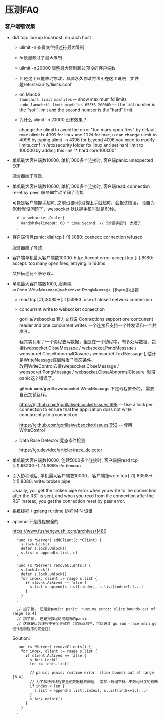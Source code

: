 # 压测FAQ  

### 客户端错误集  

  - dial tcp: lookup localhost: no such host  

    * ulimit -n  查看文件描述符最大限制    
    * fd数量超过了最大限制   
    * ulimit -n 20000  调整最大限制超过预设的客户端数  

    * 但是这个只能临时修改，具体永久修改方法不在这里说明，文件是/etc/security/limits.conf  

    * on MacOS   
      `launchctl limit maxfiles`   -- show maximum fd limits  
      `sudo launchctl limit maxfiles 65536 200000`   -- The first number is the “soft” limit and the second number is the “hard” limit.    

    * 为什么 ulimit -n 20000 没有效果？   

      change the ulimit to avoid the error "too many open files" by default max ulimit is 4096 for linux and 1024 for mac, u can change ulimit to 4096 by typing ulimit -n 4096 for beyond 4096 you need to modify limits.conf in /etc/security folder for linux and set hard limit to 100000 by adding this line "* hard core 100000"    
 

  - 单机最大客户端数10000, 单机1000多个连接时, 客户端panic: unexpected EOF
    
    服务器崩了导致...  


  - 单机最大客户端数10000, 单机1000多个连接时, 客户端read: connection reset by peer, 服务器主动关闭了连接   
    
    可能是客户端握手超时, 之前设置5秒没握上手就超时，会报该错误， 设置为60秒就没问题了，websocket 默认握手超时就是60秒。  

    ```golang
      d := websocket.Dialer{
        HandshakeTimeout: 60 * time.Second, // 5秒握手超时，太短了
      }
    ```

  - 客户端信息panic: dial tcp [::1]:8080: connect: connection refused
    
    服务器崩了导致...  


  - 客户端单机最大客户端数10000,  http: Accept error: accept tcp [::]:8080: accept: too many open files; retrying in 160ms     

    文件描述符不够导致...  


  - 单机最大客户端数1000, 服务端 w.Conn.WriteMessage(websocket.PongMessage, []byte{})出错：  
      
    * read tcp [::1]:8080->[::1]:51983: use of closed network connection  

    * concurrent write to websocket connection  

      gorilla/websocket 官方文档说 Connections support one concurrent reader and one concurrent writer.  一个连接只支持一个并发读和一个并发写。  

      我其实只用了一个协程去写数据，但是在一个协程中，有多处写数据，包括(websocket.CloseMessage / websocket.PongMessage / websocket.CloseAbnormalClosure / websocket.TextMessage ), 估计是WriteMessage底层触发了竞态条件。  
      改用WriteControl去做(websocket.CloseMessage / websocket.PongMessage / websocket.CloseAbnormalClosure) 就没panic这个错误了。  
   
      github.com/gorilla/websocket  WriteMessage 不是线程安全的， 需要自己加锁互斥。 

        https://github.com/gorilla/websocket/issues/698  -- Use a lock per connection to ensure that the application does not write concurrently to a connection.   
        
        https://github.com/gorilla/websocket/issues/652  -- 使用 WriteControl  
    
    * Data Race Detector 竞态条件检测  
    
      https://go.dev/doc/articles/race_detector  

  
  - 单机最大客户端数10000, 创建5000多个连接时, 客户端报read tcp [::1]:55290->[::1]:8080: i/o timeout  

  - 引入协程池后, 单机最大客户端数10000， 客户端报write tcp [::1]:63518->[::1]:8080: write: broken pipe
  
    Usually, you get the broken pipe error when you write to the connection after the RST is sent, and when you read from the connection after the RST instead, you get the connection reset by peer error.    

  - 系统线程 / golang runtime 协程 M:N 设置  
 

  - append 不是线程安全的  
   
     https://www.fushengwushi.com/archives/1480  

    ```golang
      func (s *Server) addClient(c *Client) {
        s.lock.Lock()
        defer s.lock.Unlock()
        s.list = append(s.list, c)
      }

      func (s *Server) removeClients() {
        s.lock.Lock()
        defer s.lock.Unlock()
        for index, client := range s.list {
          if client.Actived == false {
            s.list = append(s.list[:index], s.list[index+1:]...)
          }
        }
      }

      // 加了锁， 还是会panic: panic: runtime error: slice bounds out of range [6:4]   
      // 加了锁， 还是报数组访问越界的panic    
      // 这就是因为线程不安全导致的 (实际业务中，可以通过 go run -race main.go 进行检测程序的安全性) 
    ```

    Solution:  

    ```golang
      func (s *Server) removeClients() {
        for index, client := range s.list {
          if client.Actived == false {
            s.lock.Lock()
            len := len(s.list)

            // panic: panic: runtime error: slice bounds out of range [6:4]
            // 为了解决非线程安全的数据越界问题， 需加上数组下标小于数组长度的判断  
            if index < len {
              s.list = append(s.list[:index], s.list[index+1:]...)
            }
            s.lock.Unlock()
          }
        }
      }
    ```